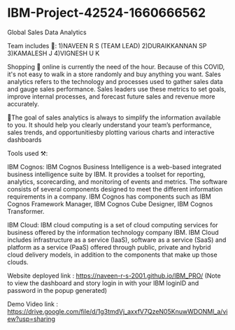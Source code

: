 # IBM-Project-42524-1660666562
Global Sales Data Analytics

Team includes 🤼:
1)NAVEEN R S (TEAM LEAD)
2)DURAIKKANNAN SP
3)KAMALESH J
4)VIGNESH U K

Shopping 🛒 online is currently the need of the hour. Because of this COVID, it's not easy to walk in a store randomly and buy anything you want.
Sales analytics refers to the technology and processes used to gather sales data and gauge sales performance. Sales leaders use these metrics to set goals, improve internal processes, and forecast future sales and revenue more accurately.

🎯The goal of sales analytics is always to simplify the information available to you. It should help you clearly understand your team’s performance, sales trends, and opportunitiesby plotting various charts and interactive dashboards

Tools used ⚒️:

IBM Cognos: IBM Cognos Business Intelligence is a web-based integrated business intelligence suite by IBM. It provides a toolset for reporting, analytics, scorecarding, and monitoring of events and metrics. The software consists of several components designed to meet the different information requirements in a company. IBM Cognos has components such as IBM Cognos Framework Manager, IBM Cognos Cube Designer, IBM Cognos Transformer.

IBM Cloud: IBM cloud computing is a set of cloud computing services for business offered by the information technology company IBM. IBM Cloud includes infrastructure as a service (IaaS), software as a service (SaaS) and platform as a service (PaaS) offered through public, private and hybrid cloud delivery models, in addition to the components that make up those clouds.

Website deployed link : https://naveen-r-s-2001.github.io/IBM_PRO/
(Note to view the dashboard and story login in with your IBM loginID and password in the popup generated)

Demo Video link : https://drive.google.com/file/d/1g3tmdVj_axxfV7QzeN05KnuwWDONMl_a/view?usp=sharing 




